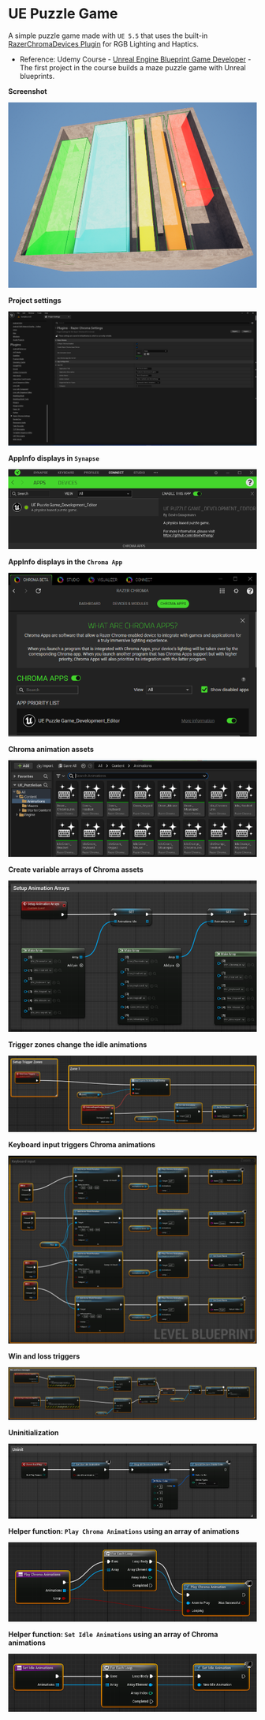 # UE Puzzle Game

A simple puzzle game made with `UE 5.5` that uses the built-in [RazerChromaDevices Plugin](https://github.com/EpicGames-Mirror-A/UnrealEngine/blob/ue5-main/Engine/Plugins/Experimental/RazerChromaDevices/RazerChromaDevices.uplugin) for RGB Lighting and Haptics.

* Reference: Udemy Course - [Unreal Engine Blueprint Game Developer](https://www.udemy.com/share/101Xs63@qmXgHYO3Q319DCjejAcAtWUSpHuj7xBejevWzBVnZ1i73ttn7Un28wWbyDkzLUWp/) - The first project in the course builds a maze puzzle game with Unreal blueprints.

**Screenshot**

![image_1](images/image_1.png)

**Project settings**

![image_10](images/image_10.png)

**AppInfo displays in `Synapse`**

![image_11](images/image_11.png)

**AppInfo displays in the `Chroma App`**

![image_12](images/image_12.png)

**Chroma animation assets**

![image_7](images/image_7.png)

**Create variable arrays of Chroma assets**

![image_2](images/image_2.png)

**Trigger zones change the idle animations**

![image_3](images/image_3.png)

**Keyboard input triggers Chroma animations**

![image_4](images/image_4.png)

**Win and loss triggers**

![image_5](images/image_5.png)

**Uninitialization**

![image_6](images/image_6.png)

**Helper function: `Play Chroma Animations` using an array of animations**

![image_8](images/image_8.png)

**Helper function: `Set Idle Animations` using an array of Chroma animations**

![image_9](images/image_9.png)
